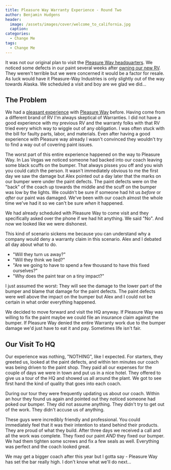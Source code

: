```yaml
---
title: Pleasure Way Warranty Experience - Round Two
author: Benjamin Hudgens
header:
  image: /assets/images/cover/welcome_to_california.jpg
  caption:
categories:
  - Change Me
tags:
  - Change Me
---
```


It was not our original plan to visit the [Pleasure Way headquarters](asdf.com).  We noticed some defects in our paint several weeks after [owning our new RV](asdf.com).  They weren't terrible but we were concerned it would be a factor for resale.  As luck would have it Pleasure-Way Industries is only slightly out of the way towards Alaska.  We scheduled a visit and boy are we glad we did...

## The Problem

We had a [pleasant experience](asdf.com) with [Pleasure Way](asdf.com) before.  Having come from a different brand of RV I'm always skeptical of Warranties.  I did not have a good experience with my previous RV and the warranty folks with that RV tried every which way to wiggle out of any obligation.  I was often stuck with the bill for faulty parts, labor, and materials.  Even after having a good experience with Pleasure way already I wasn't convinced they wouldn't try to find a way out of covering paint issues.

The worst part of this entire experience happened on the way to Pleasure Way.  In Las Vegas we noticed someone had backed into our coach leaving some black scuffs on the bumper.  That always pisses you off and you wish you could catch the person.  It wasn't immediately obvious to me the first day we saw the damage but Alex pointed out a day later that the marks on our bumper were under the paint defects.  The paint defects were on the "back" of the coach up towards the middle and the scuff on the bumper was low by the lights.  We couldn't be sure if someone had hit us _before_ or _after_ our paint was damaged.  We've been with our coach almost the whole time we've had it so we can't be sure *when* it happened.  

We had already scheduled with Pleasure Way to come visit and they specifically asked over the phone if we had hit anything.  We said "No".  And now we looked like we were dishonest.  

This kind of scenario sickens me because you can understand why a company would deny a warranty claim in this scenario.  Alex and I debated all day about what to do.  

- "Will they turn us away?"  
- "Will they think we lied?"  
- "Are we going to have to spend a few thousand to have this fixed ourselves?"  
- "Why does the paint tear on a tiny impact?"  

I just assumed the worst:  They will see the damage to the lower part of the bumper and blame that damage for the paint defects.  The paint defects were well above the impact on the bumper but Alex and I could not be certain in what order everything happened.  

We decided to move forward and visit the HQ anyway.  If Pleasure Way was willing to fix the paint maybe we could file an insurance claim against the bumper.  If Pleasure Way denied the entire Warranty work due to the bumper damage we'd just have to eat it and pay.  Sometimes life isn't fair.

## Our Visit To HQ

Our experience was nothing, "NOTHING", like I expected.  For starters, they greeted us, looked at the paint defects, and within ten minutes our coach was being driven to the paint shop.  They paid all our expenses for the couple of days we were in town and put us in a nice hotel.  They offered to give us a tour of the HQ and showed us all around the plant.  We got to see first hand the kind of quality that goes into each coach.  

During our tour they were frequently updating us about our coach.  Within an hour they found us again and pointed out they noticed someone had poked our bumper.  They did not assume anything.  They didn't try to get out of the work.  They didn't accuse us of anything.  

These guys were incredibly friendly and professional.  You could immediately feel that it was their intention to stand behind their products.  They are proud of what they build.  After three days we received a call and all the work was complete.  They fixed our paint *AND* they fixed our bumper.  We had them tighten some screws and fix a few seals as well.  Everything was perfect and the coach looked great.  

We may get a bigger coach after this year but I gotta say - Pleasure Way has set the bar really high.  I don't know what we'll do next...

